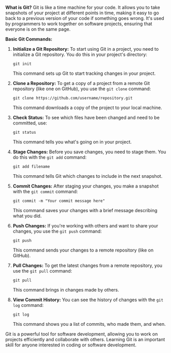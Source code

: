 **What is Git?**
Git is like a time machine for your code. It allows you to take snapshots of your project at different points in time, making it easy to go back to a previous version of your code if something goes wrong. It's used by programmers to work together on software projects, ensuring that everyone is on the same page.

**Basic Git Commands:**

1. **Initialize a Git Repository:**
   To start using Git in a project, you need to initialize a Git repository. You do this in your project's directory:

   ```
   git init
   ```

   This command sets up Git to start tracking changes in your project.

2. **Clone a Repository:**
   To get a copy of a project from a remote Git repository (like one on GitHub), you use the `git clone` command:

   ```
   git clone https://github.com/username/repository.git
   ```

   This command downloads a copy of the project to your local machine.

3. **Check Status:**
   To see which files have been changed and need to be committed, use:

   ```
   git status
   ```

   This command tells you what's going on in your project.

4. **Stage Changes:**
   Before you save changes, you need to stage them. You do this with the `git add` command:

   ```
   git add filename
   ```

   This command tells Git which changes to include in the next snapshot.

5. **Commit Changes:**
   After staging your changes, you make a snapshot with the `git commit` command:

   ```
   git commit -m "Your commit message here"
   ```

   This command saves your changes with a brief message describing what you did.

6. **Push Changes:**
   If you're working with others and want to share your changes, you use the `git push` command:

   ```
   git push
   ```

   This command sends your changes to a remote repository (like on GitHub).

7. **Pull Changes:**
   To get the latest changes from a remote repository, you use the `git pull` command:

   ```
   git pull
   ```

   This command brings in changes made by others.

8. **View Commit History:**
   You can see the history of changes with the `git log` command:

   ```
   git log
   ```

   This command shows you a list of commits, who made them, and when.

Git is a powerful tool for software development, allowing you to work on projects efficiently and collaborate with others. Learning Git is an important skill for anyone interested in coding or software development.
